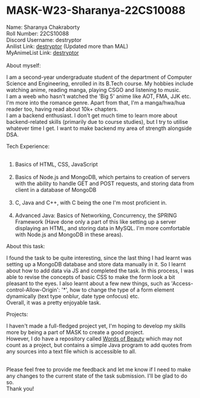 # MASK-W23-Sharanya-22CS10088
<div>
  Name: Sharanya Chakraborty <br>
  Roll Number: 22CS10088 <br>
  Discord Username: destryptor <br>
  Anilist Link: <a href="https://anilist.co/user/destryptor/">destryptor</a> (Updated more than MAL) <br>
  MyAnimeList Link: <a href="https://myanimelist.net/profile/destryptor">destryptor</a>
</div>
<br>
<div>About myself: 
  <p>
  I am a second-year undergraduate student of the department of Computer Science and Engineering, enrolled in its B.Tech course. My hobbies include watching anime, reading manga, playing CSGO and listening to music.<br>
  I am a weeb who hasn't watched the 'Big 5' anime like AOT, FMA, JJK etc. I'm more into the romance genre. Apart from that, I'm a manga/hwa/hua reader too, having read about 10k+ chapters.<br>
  I am a backend enthusiast. I don't get much time to learn more about backend-related skills (primarily due to course studies), but I try to utilise whatever time I get. I want to make backend my area of strength alongside DSA.    
  </p>
</div>
<div>
  Tech Experience:
  <ol>  
    &emsp;<li>Basics of HTML, CSS, JavaScript</li>
    &emsp;<li>Basics of Node.js and MongoDB, which pertains to creation of servers with the ability to handle GET and POST requests, and storing data from client in a database of MongoDB</li>
    &emsp;<li>C, Java and C++, with C being the one I'm most proficient in.</li>
    &emsp;<li>Advanced Java: Basics of Networking, Concurrency, the SPRING Framework (Have done only a part of this like setting up a server displaying an HTML, and storing data in MySQL. I'm more comfortable with Node.js and MongoDB in these areas).</li>
</ol>
</div>

<div>
  About this task:
  <p>I found the task to be quite interesting, since the last thing I had learnt was setting up a MongoDB database and store data manually in it. So I learnt about how to add data via JS and completed the task. In this process, I was able to revise the concepts of basic CSS to make the form look a bit pleasant to the eyes. I also learnt about a few new things, such as  'Access-control-Allow-Origin': '*', how to change the type of a form element dynamically (text type onblur, date type onfocus) etc. <br>
    Overall, it was a pretty enjoyable task.
  </p>
</div>

<div>
  Projects: 
  <p>I haven't made a full-fledged project yet, I'm hoping to develop my skills more by being a part of MASK to create a good project.<br>
  However, I do have a repository called <a href="https://github.com/destryptor/Words-of-Beauty.git">Words of Beauty</a> which may not count as a project, but contains a simple Java program to add quotes from any sources into a text file which is accessible to all.
  </p>
</div>
<br>
<div>
  Please feel free to provide me feedback and let me know if I need to make any changes to the current state of the task submission. I'll be glad to do so.<br>
  Thank you!
</div>





